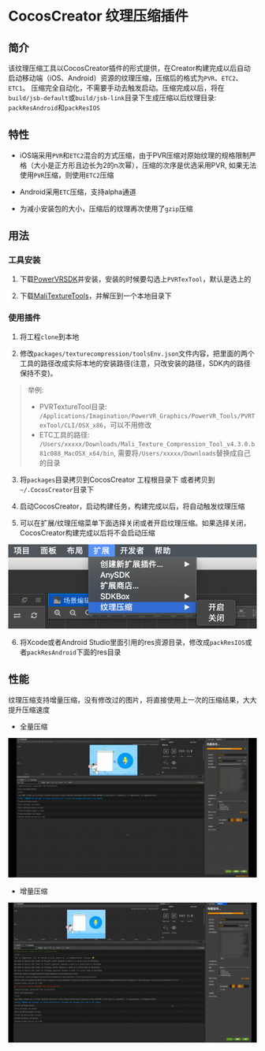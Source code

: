 # CocosCreator 纹理压缩插件

## 简介

该纹理压缩工具以CocosCreator插件的形式提供，在Creator构建完成以后自动启动移动端（iOS、Android）资源的纹理压缩，压缩后的格式为`PVR`、`ETC2`、`ETC1`。
压缩完全自动化，不需要手动去触发启动。压缩完成以后，将在`build/jsb-default`或`build/jsb-link`目录下生成压缩以后纹理目录: `packResAndroid`和`packResIOS`

## 特性

* iOS端采用`PVR`和`ETC2`混合的方式压缩，由于PVR压缩对原始纹理的规格限制严格（大小是正方形且边长为2的n次幂），压缩的次序是优选采用PVR, 如果无法使用`PVR`压缩，则使用`ETC2`压缩

* Android采用`ETC`压缩，支持alpha通道

* 为减小安装包的大小，压缩后的纹理再次使用了`gzip`压缩


## 用法

### 工具安装
1. 下载[PowerVRSDK](http://cdn.imgtec.com/sdk/OFFLINE/PowerVRSDKSetup-2018_R2.app.tgz)并安装，安装的时候要勾选上`PVRTexTool`，默认是选上的

2. 下载[MaliTextureTools](https://armkeil.blob.core.windows.net/developer//sitecore/shell/-/media/Files/downloads/texture-compression-tool/Mali_Texture_Compression_Tool_v4,-d-,3,-d-,0,-d-,b81c088_MacOSX_x64.tgz)，并解压到一个本地目录下

### 使用插件

1. 将工程`clone`到本地

2. 修改`packages/texturecompression/toolsEnv.json`文件内容，把里面的两个工具的路径改成实际本地的安装路径(注意，只改安装的路径，SDK内的路径保持不变)。

> 举例:
>
> * PVRTextureTool目录: ` /Applications/Imagination/PowerVR_Graphics/PowerVR_Tools/PVRTexTool/CLI/OSX_x86`，可以不用修改
> * ETC工具的路径: `/Users/xxxxx/Downloads/Mali_Texture_Compression_Tool_v4.3.0.b81c088_MacOSX_x64/bin`, 需要将`/Users/xxxxx/Downloads`替换成自己的目录
>

3. 将`packages`目录拷贝到CocosCreator 工程根目录下 或者拷贝到 `~/.CocosCreator`目录下

4. 启动CocosCreator，启动构建任务，构建完成以后，将自动触发纹理压缩

5. 可以在扩展/纹理压缩菜单下面选择关闭或者开启纹理压缩。如果选择关闭，CocosCreator构建完成以后将不会启动压缩

![](images/tp_openClose.png)

6. 将Xcode或者Android Studio里面引用的res资源目录，修改成`packResIOS`或者`packResAndroid`下面的res目录

## 性能

纹理压缩支持增量压缩，没有修改过的图片，将直接使用上一次的压缩结果，大大提升压缩速度

* 全量压缩

![全量压缩](images/pack1.gif)

* 增量压缩

![增量压缩](images/pack4.gif)


